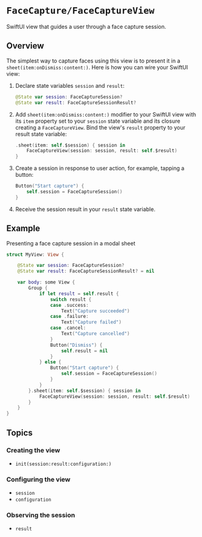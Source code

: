# ``FaceCapture/FaceCaptureView``

SwiftUI view that guides a user through a face capture session. 

## Overview

The simplest way to capture faces using this view is to present it in a ``sheet(item:onDismiss:content:)``. Here is how you 
can wire your SwiftUI view:

1. Declare state variables `session` and `result`:

    ```swift
    @State var session: FaceCaptureSession?
    @State var result: FaceCaptureSessionResult?
    ```
2. Add ``sheet(item:onDismiss:content:)`` modifier to your SwiftUI view with its `item` property set to your `session` state 
variable and its closure creating a ``FaceCaptureView``. Bind the view's ``result`` property to your result state variable: 

    ```swift
    .sheet(item: self.$session) { session in
        FaceCaptureView(session: session, result: self.$result)
    }
    ```
3. Create a session in response to user action, for example, tapping a button:

    ```swift
    Button("Start capture") {
        self.session = FaceCaptureSession()
    }
    ```
4. Receive the session result in your `result` state variable.

## Example

Presenting a face capture session in a modal sheet

```swift
struct MyView: View {

    @State var session: FaceCaptureSession?
    @State var result: FaceCaptureSessionResult? = nil

    var body: some View {
        Group {
            if let result = self.result {
                switch result {
                case .success:
                    Text("Capture succeeded")
                case .failure:
                    Text("Capture failed")
                case .cancel:
                    Text("Capture cancelled")
                }
                Button("Dismiss") {
                    self.result = nil
                }
            } else {
                Button("Start capture") {
                    self.session = FaceCaptureSession()
                }
            }
        }.sheet(item: self.$session) { session in
            FaceCaptureView(session: session, result: self.$result)
        }
    }
}
```

## Topics

### Creating the view

- ``init(session:result:configuration:)``

### Configuring the view

- ``session``
- ``configuration``

### Observing the session

- ``result``

